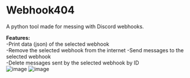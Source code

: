 # Webhook404   
A python tool made for messing with Discord webhooks.   
    
**Features:**   
-Print data (json) of the selected webhook    
-Remove the selected webhook from the internet
-Send messages to the selected webhook    
-Delete messages sent by the selected webhook by ID    
![image](https://github.com/user-attachments/assets/00b82b2a-ca4e-4dee-a2e1-5ea1ce4e5665)
![image](https://github.com/user-attachments/assets/b3a9f914-8f98-4600-9448-06d8bed11339)

